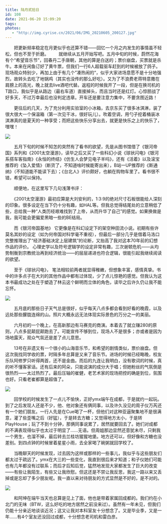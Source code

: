 ```yaml
---
title: 陆月贰拾日
id: 108
date: 2021-06-20 15:09:20
tags:
photos:
   - "http://img.cyrise.cn/2021/06/IMG_20210605_200127.jpg"
---
```


　　把更新频率稳定在月更似乎也还算不错——回忆一个月之内发生的事情虽不轻松，但也不至于折磨。
　　就继续从五月开始写吧。五月中旬的时候，蔚然花海有个“希望音乐节”，回春丹二手唐朝，其他的算是白送的；票价崩盘，买票就是杀牛。本来在闲鱼订好了黄牛票，但我们一行6人超载驱车赶到的时候被放了鸽子。现场观众特别少，再加上由于有几个”凑热闹的“，似乎大家进场意愿不是十分地强烈，故转头去吃了地锅鸡（其实也没传的那么好吃）。又为了不浪费老蒋特意撒在肩膀上的高光，晚上就去live酒吧代替。返程的时候我开了一段，但是在换司机的T路口，我似乎是从路边（最右车道）直接掉头，而且当时还是红灯。心惊胆战了好多天，不过万幸最后也没判定违章。开车还是要注意力集中，不要贪图近路！

　　更往后的几天，为了充分利用实验室的小冰箱，去京东买了很多冰淇淋，装了很大很大一个保温箱（第一次见干冰，很好玩儿）。吹着空调，用勺子挖着桶装冰淇淋真的是夏天的一种享受；而把这些快乐分享出去，就更是快乐之上的快乐了，嘿嘿！

![](http://img.cyrise.cn/2021/06/IMG_20210523_162951-01.jpg )



　　五月下旬的时候不知怎的突然有了看书的欲望，先是从图书馆借了《银河帝国》系列和《2001太空漫游》，读毕之后又买了一些科幻小说《球状闪电》《银河系搭车客指南》《永恒的终结》《仿生人会梦见电子羊吗》，还有《活着》以及滚宝推荐的《坠入爱情》（断货了，不知道啥时候能寄出来），B站一UP推荐的《斯通纳》（不知道能不能读下去）；《台北人》评价颇好，也躺在购物车里了。看书很不错，希望可以保持。

　　顺便地，在这里写下几句浅薄书评：

　　《2001太空漫游》最初应算是大刘安利的，1:3:9的绝对尺寸石板很能给人深刻的印象。很多设定在当下仍十分有趣，如HAL等。但我总觉得结尾处的立意稍低了些，总给我一种“人类历经艰难找到了上帝，从而升华了自己”的感觉。如果换做是我，我可能会更偏爱黑暗一些的BE结局。

　　而《银河帝国基地》 它更像是在科幻设定下的架空种田流小说。初期有些许莫名其妙的设定（如为何帝国对科学毫不重视），但最后一部分几乎是借着马洛口完整推理出了“经济基础决定上层建筑”的论断，又抬高了我对这本70年前的幻想作品的评价。 心理史学以及符号逻辑学的设定非常有趣，三次谢顿危机——从均势制衡到宗教统治再到经济统治——的层层递进也符合逻辑，很能引起我继续阅读的欲望。

　　至于《球状闪电》， 笔法相较前两者就显得稚嫩，但想象丰富，感情真挚。书中的许多点子在大刘的其他作品中都有过体现，少了点儿惊艳的感觉。但我认为这本书最成功之处在于塑造了林云这个鲜明而立体的角色，读毕之后许久仍让我不能忘怀。

![](http://img.cyrise.cn/2021/06/IMG_20210604_200849.jpg )



　　五月底的那些日子天气总是很好，似乎每天八点多都会看到好看的晚霞，以及远处那些朦胧连绵的山。照片大概永远无法体现实际景色的万分之一的美丽。

　　六月初的一个晚上，在高新那边有马赛克的商演。本着去了就立赚280的原则，八点多屁颠屁颠跑去了。可能宣传不够到位，现场人不是很多；亦或者是因为场地露天，观众气氛还是差了点儿意思。

　　13号在非遗又有一个很小的山海音乐节，和希望的剧情类似，票价崩盘。但这次我找同学收的票，时隔多年总算是又来了音乐节。进场的时候已经略晚，校友乐队阿修罗只听得两首，还不是金曲。而后的九连让我明白，没有歌词的时候，真的听不懂客家话。还有后来的阿朵，只能说演的成分大于唱；但她粉丝的气氛倒是很热烈——太过热烈了。最后压轴的崔健，老艺术家的现场把控的确是到位，氛围也好。只看老崔都算是超值了。



![](http://img.cyrise.cn/2021/06/IMG_20210613_212259.jpg )



　　回学校的时候发生了一点儿不愉快，正好ymx端午在成都，于是就约一起玩。到了之后发现人还是不少，他、他对象还有俩同事，以及许久没见的周子仪万芮还有一个她们朋友。一行人先是在Cue喝了一杯，但他们对这种亚逼聚集地不是很满意，灌了些歪嘴之后（好猛），于是转去方糖；又觉得地方太小，于是转PlayHouse；玩了不到十分钟，那俩同事说累了，居然就要回去了。她们对成都的不满表现得似乎也太过于明显了……无语。但周姐那边显然还意犹未尽，只剩我一个男生，也溜不掉，最后转去兰桂坊猩猩地堡。地方还可以，但好像和方糖也没差别。到四点钟的时候冒着星星小雨，去全家喝了碗粥就回学校了。

　　当晚聊天的时候发现，过去因为这样或那样的一些事儿，我似乎与这些朋友们都太过于疏远了。ymx在大三的一些变化，我直到很后来才知道；和子仪她们可能也有几年都没有过联系；而后才后知后觉，猛然地发现大家都发生了巨大的改变——有些让我陌生，有些又让我欣慰。但这还是不禁让我反思，我这一路以来又丢掉或是忘却了多少朋友呢。我一直以来对待朋友的方式显然是不好的，是不对的。

![](http://img.cyrise.cn/2021/06/IMG_20210614_003210.jpg )



　　和阿坤在端午当天也总算是见上了面，他也是带着家属回成都的。我们约在小北门的无味（BTW，这么好吃的地方居然之前没来过）。虽然有一年未见，但我们仍能十分亲近地谈谈近况；这又让我对本科室友十分想念了。又是毕业季，又是一年……有4个室友还没回过成都，十分想念老司机和雷白彦。

　　